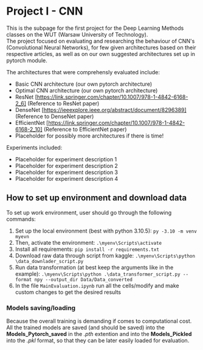 # Project I - CNN

This is the subpage for the first project for the Deep Learning Methods classes on the WUT (Warsaw University of Technology).  
The project focused on evaluating and researching the behaviour of CNN's (Convolutional Neural Networks), for few given architectures
based on their respective articles, as well as on our own suggested architectures set up in pytorch module.  

The architectures that were comprehensly evaluated include:
- Basic CNN architecture (our own pytorch architecture)
- Optimal CNN architecture (our own pytorch architecture)
- ResNet [https://link.springer.com/chapter/10.1007/978-1-4842-6168-2_6] (Reference to ResNet paper)  
- DenseNet [https://ieeexplore.ieee.org/abstract/document/8296389] (Reference to DenseNet paper)  
- EfficientNet [https://link.springer.com/chapter/10.1007/978-1-4842-6168-2_10] (Reference to EfficientNet paper)  
- Placeholder for possibly more architectures if there is time!  

Experiments included:
- Placeholder for experiment description 1  
- Placeholder for experiment description 2  
- Placeholder for experiment description 3  
- Placeholder for experiment description 4  

## How to set up environment and download data  
To set up work environment, user should go through the following commands:  
 1. Set up the local environment (best with python 3.10.5): `py -3.10 -m venv myevn`    
 2. Then, activate the environment: `.\myenv\Scripts\activate`  
 3. Install all requirements: `pip install -r requirements.txt`
 4. Download raw data through script from kaggle: `.\myenv\Scripts\python \data_downlader_script.py` 
 5. Run data transformation (at best keep the arguments like in the example): `.\myenv\Scripts\python .\data_transformer_script.py --format npy --output_dir Data/Data_converted`
 6. In the file `MainEvaluation.ipynb` run all the cells/modify and make custom changes to get the desired results

 ### Models saving/loading
 Because the overall training is demanding if comes to computational cost. All the trained models are saved (and should be saved) into the **Models_Pytorch_saved** in the *.pth* extention
 and into the **Models_Pickled** into the *.pkl* format, so that they can be later easily loaded for evaluation.
